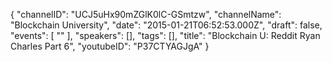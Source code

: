 {
    "channelID": "UCJ5uHx90mZGlK0lC-GSmtzw",
    "channelName": "Blockchain University",
    "date": "2015-01-21T06:52:53.000Z",
    "draft": false,
    "events": [
        ""
    ],
    "speakers": [],
    "tags": [],
    "title": "Blockchain U: Reddit Ryan Charles Part 6",
    "youtubeID": "P37CTYAGJgA"
}